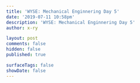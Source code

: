 ```yaml
---
title: 'WYSE: Mechanical Enginnering Day 5'
date: '2019-07-11 10:58pm'
description: 'WYSE: Mechanical Enginnering Day 5'
author: x-ry

layout: post
comments: false
hidden: false
published: true

surfaceTags: false
showDate: false
---
```

